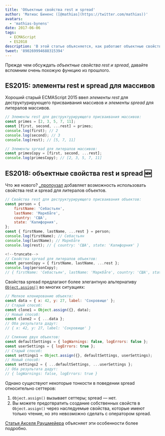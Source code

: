```yaml
---
title: 'Объектные свойства rest и spread'
author: 'Матиас Биненс ([@mathias](https://twitter.com/mathias))'
avatars:
  - 'mathias-bynens'
date: 2017-06-06
tags:
  - ECMAScript
  - ES2018
description: 'В этой статье объясняется, как работают объектные свойства rest и spread в JavaScript, а также рассматриваются элементы rest и spread для массивов.'
tweet: '890269994688315394'
---
```

Прежде чем обсуждать _объектные свойства rest и spread_, давайте вспомним очень похожую функцию из прошлого.

## ES2015: элементы rest и spread для массивов

Хороший старый ECMAScript 2015 ввел _элементы rest_ для деструктурирующего присваивания массивов и _элементы spread_ для литералов массивов.

```js
// Элементы rest для деструктурирующего присваивания массивов:
const primes = [2, 3, 5, 7, 11];
const [first, second, ...rest] = primes;
console.log(first); // 2
console.log(second); // 3
console.log(rest); // [5, 7, 11]

// Элементы spread для литералов массивов:
const primesCopy = [first, second, ...rest];
console.log(primesCopy); // [2, 3, 5, 7, 11]
```

<feature-support chrome="47"
                 firefox="16"
                 safari="8"
                 nodejs="6"
                 babel="yes"></feature-support>

## ES2018: объектные свойства rest и spread 🆕

Что же нового? [_пропоузал](https://github.com/tc39/proposal-object-rest-spread) добавляет возможность использовать свойства rest и spread для литералов объектов.

```js
// Свойства rest для деструктурирующего присваивания объектов:
const person = {
    firstName: 'Себастьян',
    lastName: 'Маркбåге',
    country: 'США',
    state: 'Калифорния',
};
const { firstName, lastName, ...rest } = person;
console.log(firstName); // Себастьян
console.log(lastName); // Маркбåге
console.log(rest); // { country: 'США', state: 'Калифорния' }

<!--truncate-->
// Свойства spread для литералов объектов:
const personCopy = { firstName, lastName, ...rest };
console.log(personCopy);
// { firstName: 'Себастьян', lastName: 'Маркбåге', country: 'США', state: 'Калифорния' }
```

Свойства spread предлагают более элегантную альтернативу [`Object.assign()`](https://developer.mozilla.org/en-US/docs/Web/JavaScript/Reference/Global_Objects/Object/assign) во многих ситуациях:

```js
// Мелкое клонирование объекта:
const data = { x: 42, y: 27, label: 'Сокровище' };
// Старый способ:
const clone1 = Object.assign({}, data);
// Новый способ:
const clone2 = { ...data };
// Оба результата дадут:
// { x: 42, y: 27, label: 'Сокровище' }

// Слияние двух объектов:
const defaultSettings = { logWarnings: false, logErrors: false };
const userSettings = { logErrors: true };
// Старый способ:
const settings1 = Object.assign({}, defaultSettings, userSettings);
// Новый способ:
const settings2 = { ...defaultSettings, ...userSettings };
// Оба результата дадут:
// { logWarnings: false, logErrors: true }
```

Однако существуют некоторые тонкости в поведении spread относительно сеттеров:

1. `Object.assign()` вызывает сеттеры; spread — нет.
1. Вы можете предотвратить создание собственных свойств в `Object.assign()` через наследуемые свойства, которые имеют только чтение, но это невозможно сделать с оператором spread.

[Статья Акселя Раушмейера](http://2ality.com/2016/10/rest-spread-properties.html#spread-defines-properties-objectassign-sets-them) объясняет эти особенности более подробно.

<feature-support chrome="60"
                 firefox="55"
                 safari="11.1"
                 nodejs="8.6"
                 babel="yes"></feature-support>
